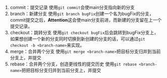1. commit：提交记录
    使用`git commit`会使main分支指向新的分支
2. branch：新建分支
    使用`git branch bugFix`创建一个名为bugFix的分支，<br>
    commit提交之后，**Attention**这会使main分支前进，而新建的分支留在上一个提交记录。
3. checkout：跳转分支
    使用`git checkout bugFix`后会跳转到bugFix分支上，<br>
    如果想创建一个新的分支同时切换到新创建的分支的话，可以通过`git checkout -b <branch-name>`来实现。
4. merge：合并两个分支
    使用`git merge <branch-name>`把目标分支归并到当前分支上，并提交
5. rebase：合并两个分支，创造更线性的提交历史
    使用`git rebase <branch-name>`把把目标分支归并到当前分支上，并提交